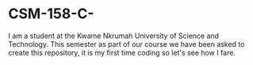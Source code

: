 # CSM-158-C-
I am a student at the Kwame Nkrumah University of Science and Technology.  This semester as part of our course we have been asked to create  this  repository,  it is my first time coding so let's see how I fare.
